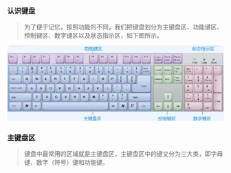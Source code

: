<!--
 * @Description: 快速开始
 * @Date: 2020-03-08 22:26:34
 * @LastEditors: Lorin
 * @LastEditTime: 2020-04-04 22:05:50
 -->

### 认识键盘

> 为了便于记忆，按照功能的不同，我们把键盘划分为主键盘区、功能键区、控制键区、数字键区以及状态指示区，如下图所示。

![键盘](_media/keybord.png)

### 主键盘区

> 键盘中最常用的区域就是主键盘区，主键盘区中的键又分为三大类，即字母键、数字（符号）键和功能键。
